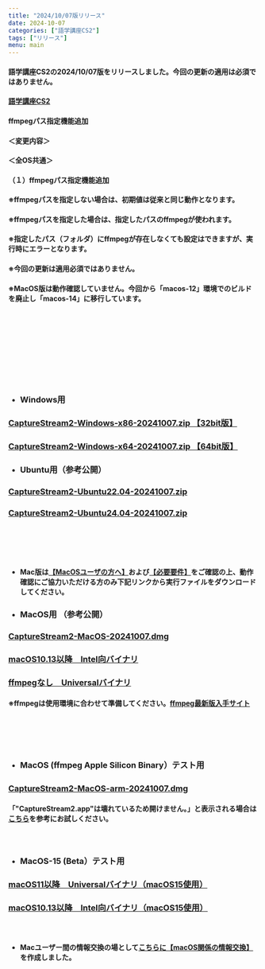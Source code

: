 ```yaml
---
title: "2024/10/07版リリース"
date: 2024-10-07
categories: ["語学講座CS2"]
tags: ["リリース"]
menu: main
---
```

#### 語学講座CS2の2024/10/07版をリリースしました。今回の更新の適用は必須ではありません。
####                
#### [語学講座CS2](https://csreviser.github.io/CaptureStream2/)
####  
####  ffmpegパス指定機能追加

#### ＜変更内容＞　　　
#### ＜全OS共通＞
#### （１）ffmpegパス指定機能追加
#### ※ffmpegパスを指定しない場合は、初期値は従来と同じ動作となります。
#### ※ffmpegパスを指定した場合は、指定したパスのffmpegが使われます。
#### ※指定したパス（フォルダ）にffmpegが存在しなくても設定はできますが、実行時にエラーとなります。
#### 
#### ※今回の更新は適用必須ではありません。
#### ※MacOS版は動作確認していません。今回から「macos-12」環境でのビルドを廃止し「macos-14」に移行しています。
####  　　　  
####  　　　  
####  　　　  
####  　
* ### Windows用
### [CaptureStream2-Windows-x86-20241007.zip 【32bit版】](https://github.com/CSReviser/CaptureStream2/releases/download/20241007/CaptureStream2-Windows-x86-20241007.zip)
### [CaptureStream2-Windows-x64-20241007.zip 【64bit版】](https://github.com/CSReviser/CaptureStream2/releases/download/20241007/CaptureStream2-Windows-x64-20241007.zip) 　　　　　　　　　　　　　　　　　　

* ### Ubuntu用（参考公開）     
### [CaptureStream2-Ubuntu22.04-20241007.zip](https://github.com/CSReviser/CaptureStream2/releases/download/20241007/CaptureStream2-Ubuntu-20241007.zip)
### [CaptureStream2-Ubuntu24.04-20241007.zip](https://github.com/CSReviser/CaptureStream2/releases/download/20241007/CaptureStream2-Ubuntu2404-20241007.zip)
####  　　　  
####  
####  　　　  
####  

* **Mac版は[【MacOSユーザの方へ】](https://csreviser.github.io/CaptureStream2/macos)および[【必要要件】](https://csreviser.github.io/CaptureStream2/requirements)をご確認の上、動作確認にご協力いただける方のみ下記リンクから実行ファイルをダウンロードしてください。**  
* ### MacOS用 （参考公開）  
### [CaptureStream2-MacOS-20241007.dmg](https://github.com/CSReviser/CaptureStream2/releases/download/20241007/CaptureStream2-MacOS-20241007.dmg)
### [macOS10.13以降　Intel向バイナリ](https://github.com/CSReviser/CaptureStream2/releases/download/20241007/CaptureStream2-MacOS-qt5-Intel-20241007.dmg)
### [ffmpegなし　Universalバイナリ](https://github.com/CSReviser/CaptureStream2/releases/download/20241007/CaptureStream2-MacOS-non-ffmpeg-20241007.dmg)
#### ※ffmpegは使用環境に合わせて準備してください。[ffmpeg最新版入手サイト](https://csreviser.github.io/CaptureStream2/FFMPEG)
####  　　　  
####  　　　  
* ### MacOS (ffmpeg Apple Silicon Binary）テスト用
### [CaptureStream2-MacOS-arm-20241007.dmg](https://github.com/CSReviser/CaptureStream2/releases/download/20241007/CaptureStream2-MacOS-arm-20241007.dmg)　　
#### 「"CaptureStream2.app"は壊れているため開けません。」と表示される場合は[こちら](https://www.google.com/search?client=ubuntu-sn&channel=fs&q=%E3%81%AF%E5%A3%8A%E3%82%8C%E3%81%A6%E3%81%84%E3%82%8B%E3%81%9F%E3%82%81%E9%96%8B%E3%81%91%E3%81%BE%E3%81%9B%E3%82%93)を参考にお試しください。
####  　　　  
* ### MacOS-15 (Beta）テスト用  
### [macOS11以降　Universalバイナリ（macOS15使用）](https://github.com/CSReviser/CaptureStream2/releases/download/20241007/CaptureStream2-MacOS15-20241007.dmg)
### [macOS10.13以降　Intel向バイナリ（macOS15使用）](https://github.com/CSReviser/CaptureStream2/releases/download/20241007/CaptureStream2-MacOS15-qt5-Intel-20241007.dmg)
####  　　　  
  * **Macユーザー間の情報交換の場として[こちらに【macOS関係の情報交換】](https://github.com/CSReviser/CaptureStream2/discussions/24)を作成しました。**
####  　　
####  　　　  
####  　　　  
####  　　　  
